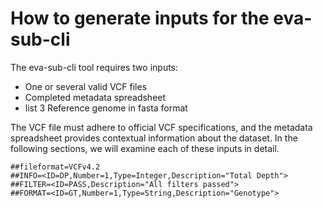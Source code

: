 # How to generate inputs for the eva-sub-cli 

The eva-sub-cli tool requires two inputs: 
- One or several valid VCF files
- Completed metadata spreadsheet
- list 3 Reference genome in fasta format

The VCF file must adhere to official VCF specifications, and the metadata spreadsheet provides contextual information about the dataset. In the following sections, we will examine each of these inputs in detail.

```
##fileformat=VCFv4.2
##INFO=<ID=DP,Number=1,Type=Integer,Description="Total Depth">
##FILTER=<ID=PASS,Description="All filters passed">
##FORMAT=<ID=GT,Number=1,Type=String,Description="Genotype">

```
